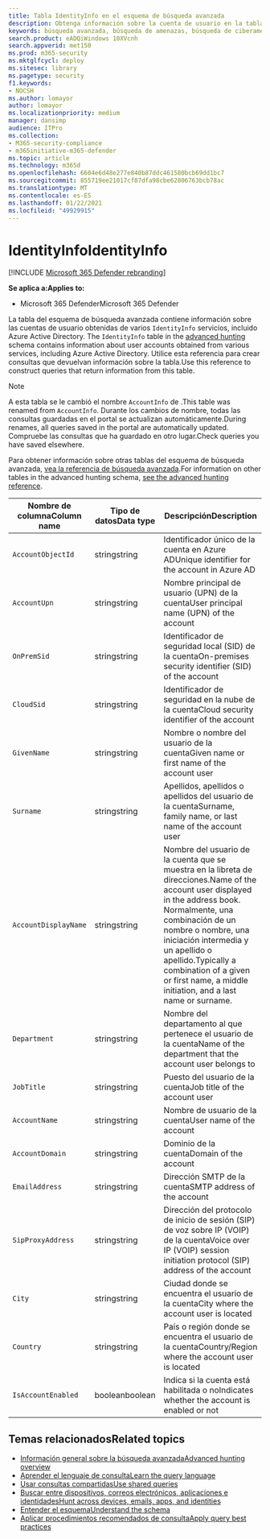 ```yaml
---
title: Tabla IdentityInfo en el esquema de búsqueda avanzada
description: Obtenga información sobre la cuenta de usuario en la tabla IdentityInfo del esquema de búsqueda avanzada
keywords: búsqueda avanzada, búsqueda de amenazas, búsqueda de ciberamenazas, protección contra amenazas de Microsoft, microsoft 365, mtp, m365, búsqueda, consulta, telemetría, referencia de esquema, kusto, tabla, columna, tipo de datos, descripción, AccountInfo, IdentityInfo, cuenta
search.product: eADQiWindows 10XVcnh
search.appverid: met150
ms.prod: m365-security
ms.mktglfcycl: deploy
ms.sitesec: library
ms.pagetype: security
f1.keywords:
- NOCSH
ms.author: lomayor
author: lomayor
ms.localizationpriority: medium
manager: dansimp
audience: ITPro
ms.collection:
- M365-security-compliance
- m365initiative-m365-defender
ms.topic: article
ms.technology: m365d
ms.openlocfilehash: 6604e6d48e277e840b87ddc461580bcb69dd1bc7
ms.sourcegitcommit: 855719ee21017cf87dfa98cbe62806763bcb78ac
ms.translationtype: MT
ms.contentlocale: es-ES
ms.lasthandoff: 01/22/2021
ms.locfileid: "49929915"
---
```

# <a name="identityinfo"></a><span data-ttu-id="9963a-104">IdentityInfo</span><span class="sxs-lookup"><span data-stu-id="9963a-104">IdentityInfo</span></span>

[!INCLUDE [Microsoft 365 Defender rebranding](../includes/microsoft-defender.md)]


<span data-ttu-id="9963a-105">**Se aplica a:**</span><span class="sxs-lookup"><span data-stu-id="9963a-105">**Applies to:**</span></span>
- <span data-ttu-id="9963a-106">Microsoft 365 Defender</span><span class="sxs-lookup"><span data-stu-id="9963a-106">Microsoft 365 Defender</span></span>

<span data-ttu-id="9963a-107">La tabla del esquema de búsqueda avanzada contiene información sobre las cuentas de usuario obtenidas de varios `IdentityInfo` servicios, incluido Azure Active Directory. [](advanced-hunting-overview.md)</span><span class="sxs-lookup"><span data-stu-id="9963a-107">The `IdentityInfo` table in the [advanced hunting](advanced-hunting-overview.md) schema contains information about user accounts obtained from various services, including Azure Active Directory.</span></span> <span data-ttu-id="9963a-108">Utilice esta referencia para crear consultas que devuelvan información sobre la tabla.</span><span class="sxs-lookup"><span data-stu-id="9963a-108">Use this reference to construct queries that return information from this table.</span></span>

>[!NOTE]
><span data-ttu-id="9963a-109">A esta tabla se le cambió el nombre `AccountInfo` de .</span><span class="sxs-lookup"><span data-stu-id="9963a-109">This table was renamed from `AccountInfo`.</span></span> <span data-ttu-id="9963a-110">Durante los cambios de nombre, todas las consultas guardadas en el portal se actualizan automáticamente.</span><span class="sxs-lookup"><span data-stu-id="9963a-110">During renames, all queries saved in the portal are automatically updated.</span></span> <span data-ttu-id="9963a-111">Compruebe las consultas que ha guardado en otro lugar.</span><span class="sxs-lookup"><span data-stu-id="9963a-111">Check queries you have saved elsewhere.</span></span>

<span data-ttu-id="9963a-112">Para obtener información sobre otras tablas del esquema de búsqueda avanzada, [vea la referencia de búsqueda avanzada](advanced-hunting-schema-tables.md).</span><span class="sxs-lookup"><span data-stu-id="9963a-112">For information on other tables in the advanced hunting schema, [see the advanced hunting reference](advanced-hunting-schema-tables.md).</span></span>

| <span data-ttu-id="9963a-113">Nombre de columna</span><span class="sxs-lookup"><span data-stu-id="9963a-113">Column name</span></span> | <span data-ttu-id="9963a-114">Tipo de datos</span><span class="sxs-lookup"><span data-stu-id="9963a-114">Data type</span></span> | <span data-ttu-id="9963a-115">Descripción</span><span class="sxs-lookup"><span data-stu-id="9963a-115">Description</span></span> |
|-------------|-----------|-------------|
| `AccountObjectId` | <span data-ttu-id="9963a-116">string</span><span class="sxs-lookup"><span data-stu-id="9963a-116">string</span></span> | <span data-ttu-id="9963a-117">Identificador único de la cuenta en Azure AD</span><span class="sxs-lookup"><span data-stu-id="9963a-117">Unique identifier for the account in Azure AD</span></span> |
| `AccountUpn` | <span data-ttu-id="9963a-118">string</span><span class="sxs-lookup"><span data-stu-id="9963a-118">string</span></span> | <span data-ttu-id="9963a-119">Nombre principal de usuario (UPN) de la cuenta</span><span class="sxs-lookup"><span data-stu-id="9963a-119">User principal name (UPN) of the account</span></span> |
| `OnPremSid` | <span data-ttu-id="9963a-120">string</span><span class="sxs-lookup"><span data-stu-id="9963a-120">string</span></span> | <span data-ttu-id="9963a-121">Identificador de seguridad local (SID) de la cuenta</span><span class="sxs-lookup"><span data-stu-id="9963a-121">On-premises security identifier (SID) of the account</span></span> |
| `CloudSid` | <span data-ttu-id="9963a-122">string</span><span class="sxs-lookup"><span data-stu-id="9963a-122">string</span></span> | <span data-ttu-id="9963a-123">Identificador de seguridad en la nube de la cuenta</span><span class="sxs-lookup"><span data-stu-id="9963a-123">Cloud security identifier of the account</span></span> |
| `GivenName` | <span data-ttu-id="9963a-124">string</span><span class="sxs-lookup"><span data-stu-id="9963a-124">string</span></span> | <span data-ttu-id="9963a-125">Nombre o nombre del usuario de la cuenta</span><span class="sxs-lookup"><span data-stu-id="9963a-125">Given name or first name of the account user</span></span> |
| `Surname` | <span data-ttu-id="9963a-126">string</span><span class="sxs-lookup"><span data-stu-id="9963a-126">string</span></span> | <span data-ttu-id="9963a-127">Apellidos, apellidos o apellidos del usuario de la cuenta</span><span class="sxs-lookup"><span data-stu-id="9963a-127">Surname, family name, or last name of the account user</span></span> |
| `AccountDisplayName` | <span data-ttu-id="9963a-128">string</span><span class="sxs-lookup"><span data-stu-id="9963a-128">string</span></span> | <span data-ttu-id="9963a-129">Nombre del usuario de la cuenta que se muestra en la libreta de direcciones.</span><span class="sxs-lookup"><span data-stu-id="9963a-129">Name of the account user displayed in the address book.</span></span> <span data-ttu-id="9963a-130">Normalmente, una combinación de un nombre o nombre, una iniciación intermedia y un apellido o apellido.</span><span class="sxs-lookup"><span data-stu-id="9963a-130">Typically a combination of a given or first name, a middle initiation, and a last name or surname.</span></span> |
| `Department` | <span data-ttu-id="9963a-131">string</span><span class="sxs-lookup"><span data-stu-id="9963a-131">string</span></span> | <span data-ttu-id="9963a-132">Nombre del departamento al que pertenece el usuario de la cuenta</span><span class="sxs-lookup"><span data-stu-id="9963a-132">Name of the department that the account user belongs to</span></span> |
| `JobTitle` | <span data-ttu-id="9963a-133">string</span><span class="sxs-lookup"><span data-stu-id="9963a-133">string</span></span> | <span data-ttu-id="9963a-134">Puesto del usuario de la cuenta</span><span class="sxs-lookup"><span data-stu-id="9963a-134">Job title of the account user</span></span> |
| `AccountName` | <span data-ttu-id="9963a-135">string</span><span class="sxs-lookup"><span data-stu-id="9963a-135">string</span></span> | <span data-ttu-id="9963a-136">Nombre de usuario de la cuenta</span><span class="sxs-lookup"><span data-stu-id="9963a-136">User name of the account</span></span> |
| `AccountDomain` | <span data-ttu-id="9963a-137">string</span><span class="sxs-lookup"><span data-stu-id="9963a-137">string</span></span> | <span data-ttu-id="9963a-138">Dominio de la cuenta</span><span class="sxs-lookup"><span data-stu-id="9963a-138">Domain of the account</span></span> |
| `EmailAddress` | <span data-ttu-id="9963a-139">string</span><span class="sxs-lookup"><span data-stu-id="9963a-139">string</span></span> | <span data-ttu-id="9963a-140">Dirección SMTP de la cuenta</span><span class="sxs-lookup"><span data-stu-id="9963a-140">SMTP address of the account</span></span> |
| `SipProxyAddress` | <span data-ttu-id="9963a-141">string</span><span class="sxs-lookup"><span data-stu-id="9963a-141">string</span></span> | <span data-ttu-id="9963a-142">Dirección del protocolo de inicio de sesión (SIP) de voz sobre IP (VOIP) de la cuenta</span><span class="sxs-lookup"><span data-stu-id="9963a-142">Voice over IP (VOIP) session initiation protocol (SIP) address of the account</span></span> |
| `City` | <span data-ttu-id="9963a-143">string</span><span class="sxs-lookup"><span data-stu-id="9963a-143">string</span></span> | <span data-ttu-id="9963a-144">Ciudad donde se encuentra el usuario de la cuenta</span><span class="sxs-lookup"><span data-stu-id="9963a-144">City where the account user is located</span></span> |
| `Country` | <span data-ttu-id="9963a-145">string</span><span class="sxs-lookup"><span data-stu-id="9963a-145">string</span></span> | <span data-ttu-id="9963a-146">País o región donde se encuentra el usuario de la cuenta</span><span class="sxs-lookup"><span data-stu-id="9963a-146">Country/Region where the account user is located</span></span> |
| `IsAccountEnabled` | <span data-ttu-id="9963a-147">boolean</span><span class="sxs-lookup"><span data-stu-id="9963a-147">boolean</span></span> | <span data-ttu-id="9963a-148">Indica si la cuenta está habilitada o no</span><span class="sxs-lookup"><span data-stu-id="9963a-148">Indicates whether the account is enabled or not</span></span> |

## <a name="related-topics"></a><span data-ttu-id="9963a-149">Temas relacionados</span><span class="sxs-lookup"><span data-stu-id="9963a-149">Related topics</span></span>
- [<span data-ttu-id="9963a-150">Información general sobre la búsqueda avanzada</span><span class="sxs-lookup"><span data-stu-id="9963a-150">Advanced hunting overview</span></span>](advanced-hunting-overview.md)
- [<span data-ttu-id="9963a-151">Aprender el lenguaje de consulta</span><span class="sxs-lookup"><span data-stu-id="9963a-151">Learn the query language</span></span>](advanced-hunting-query-language.md)
- [<span data-ttu-id="9963a-152">Usar consultas compartidas</span><span class="sxs-lookup"><span data-stu-id="9963a-152">Use shared queries</span></span>](advanced-hunting-shared-queries.md)
- [<span data-ttu-id="9963a-153">Buscar entre dispositivos, correos electrónicos, aplicaciones e identidades</span><span class="sxs-lookup"><span data-stu-id="9963a-153">Hunt across devices, emails, apps, and identities</span></span>](advanced-hunting-query-emails-devices.md)
- [<span data-ttu-id="9963a-154">Entender el esquema</span><span class="sxs-lookup"><span data-stu-id="9963a-154">Understand the schema</span></span>](advanced-hunting-schema-tables.md)
- [<span data-ttu-id="9963a-155">Aplicar procedimientos recomendados de consulta</span><span class="sxs-lookup"><span data-stu-id="9963a-155">Apply query best practices</span></span>](advanced-hunting-best-practices.md)
